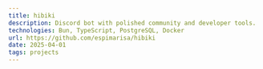 ```yaml
---
title: hibiki
description: Discord bot with polished community and developer tools.
technologies: Bun, TypeScript, PostgreSQL, Docker
url: https://github.com/espimarisa/hibiki
date: 2025-04-01
tags: projects
---
```

